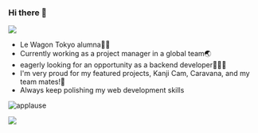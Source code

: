 ### Hi there 👋

![](https://komarev.com/ghpvc/?username=funamioh&color=green)

- Le Wagon Tokyo alumna👩‍🎓
- Currently working as a project manager in a global team🌏
- eagerly looking for an opportunity as a backend developer👩🏻‍💻
- I'm very proud for my featured projects, Kanji Cam, Caravana, and my team mates!🎊
- Always keep polishing my web development skills

<!--
**funamioh/funamioh** is a ✨ _special_ ✨ repository because its `README.md` (this file) appears on your GitHub profile.

Here are some ideas to get you started:-->


![applause](https://media.giphy.com/media/QBC5foQmcOkdq/giphy.gif)

<img 
   src="https://github-readme-stats.vercel.app/api?username=funamioh&show_icons=true&theme=radical" 
/>
